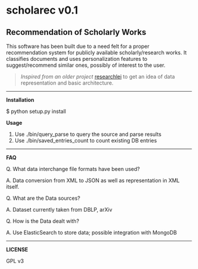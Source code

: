 scholarec v0.1
==============
Recommendation of Scholarly Works 
---------------------------------

This software has been built due to a need felt for a proper recommendation system for publicly available scholarly/research works. It classifies documents and uses personalization features to suggest/recommend similar ones, possibly of interest to the user.

> *Inspired from an older project* [researchlei](http://cs.stanford.edu/people/karpathy/researchlei/ "BSD Licensed") to get an idea of data representation and basic architecture.

***

**Installation**

$ python setup.py install

**Usage**

1.	Use ./bin/query_parse to query the source and parse results
2.	Use ./bin/saved_entries_count to count existing DB entries

***

**FAQ**

Q. What data interchange file formats have been used?

A. Data conversion from XML to JSON as well as representation in XML itself.


Q. What are the Data sources? 

A. Dataset currently taken from DBLP, arXiv


Q. How is the Data dealt with?

A. Use ElasticSearch to store data; possible integration with MongoDB

***

**LICENSE**

GPL v3